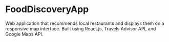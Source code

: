 # FoodDiscoveryApp
Web application that recommends local restaurants and displays them on a responsive map interface. Built using React.js, Travels Advisor API, and Google Maps API.
